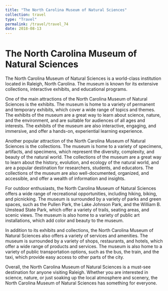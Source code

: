 ```yaml
---
title: "The North Carolina Museum of Natural Sciences"
collection: travel
type: "Travel"
permalink: /travel/travel_74
date: 2018-08-13
---
```


# The North Carolina Museum of Natural Sciences
The North Carolina Museum of Natural Sciences is a world-class institution located in Raleigh, North Carolina. The museum is known for its extensive collections, interactive exhibits, and educational programs.

One of the main attractions of the North Carolina Museum of Natural Sciences is the exhibits. The museum is home to a variety of permanent and temporary exhibits, which cover a wide range of topics and themes. The exhibits of the museum are a great way to learn about science, nature, and the environment, and are suitable for audiences of all ages and interests. The exhibits of the museum are also interactive, engaging, and immersive, and offer a hands-on, experiential learning experience.

Another popular attraction of the North Carolina Museum of Natural Sciences is the collections. The museum is home to a variety of specimens, artifacts, and specimens, which represent the diversity, complexity, and beauty of the natural world. The collections of the museum are a great way to learn about the history, evolution, and ecology of the natural world, and are a popular destination for researchers, students, and educators. The collections of the museum are also well-documented, organized, and accessible, and offer a wealth of information and insights.

For outdoor enthusiasts, the North Carolina Museum of Natural Sciences offers a wide range of recreational opportunities, including hiking, biking, and picnicking. The museum is surrounded by a variety of parks and green spaces, such as the Pullen Park, the Lake Johnson Park, and the William B. Umstead State Park, which offer a variety of trails, seating areas, and scenic views. The museum is also home to a variety of public art installations, which add color and beauty to the museum.

In addition to its exhibits and collections, the North Carolina Museum of Natural Sciences also offers a variety of services and amenities. The museum is surrounded by a variety of shops, restaurants, and hotels, which offer a wide range of products and services. The museum is also home to a variety of public transportation options, such as the bus, the train, and the taxi, which provide easy access to other parts of the city.

Overall, the North Carolina Museum of Natural Sciences is a must-see destination for anyone visiting Raleigh. Whether you are interested in science, nature, or just soaking up the local atmosphere and scenery, the North Carolina Museum of Natural Sciences has something for everyone.
